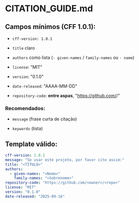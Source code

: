 # CITATION_GUIDE.md

## Campos mínimos (CFF 1.0.1):

- `cff-version: 1.0.1`

- `title` claro

- `authors` como lista (`- given-names` / `family-names` ou `- name`)

- `license`: "MIT"

- `version`: "0.1.0"

- `date-released`: "AAAA-MM-DD"

- `repository-code`: **entre aspas**, "https://github.com/<owner>/<repo>"

### Recomendados:

- `message` (frase curta de citação)

- `keywords` (lista)

## Template válido:

```yaml
cff-version: 1.0.1
message: "Se usar este projeto, por favor cite assim:"
title: "<TÍTULO>"
authors:
  - given-names: "<Nome>"
    family-names: "<Sobrenome>"
repository-code: "https://github.com/<owner>/<repo>"
license: "MIT"
version: "0.1.0"
date-released: "2025-09-16"
